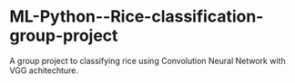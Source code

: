 # ML-Python--Rice-classification-group-project
A group project to classifying rice using Convolution Neural Network with VGG achitechture.
